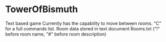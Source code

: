 # TowerOfBismuth
Text based game
Currently has the capability to move between rooms. "C" for a full commands list.
Room data stored in text document Rooms.txt ("!" before room name, "#" before room description)
